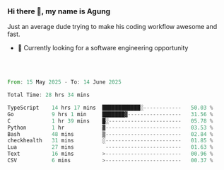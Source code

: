 ### Hi there 👋, my name is Agung
Just an average dude trying to make his coding workflow awesome and fast.

<!--
**agungfir98/agungfir98** is a ✨ _special_ ✨ repository because its `README.md` (this file) appears on your GitHub profile.
-->

- 🔭 Currently looking for a software engineering opportunity
<br/>
<br/>
<!--START_SECTION:waka-->

```rust
From: 15 May 2025 - To: 14 June 2025

Total Time: 28 hrs 34 mins

TypeScript    14 hrs 17 mins  ████████████░------------   50.03 %
Go            9 hrs 1 min     ███████▓-----------------   31.56 %
C             1 hr 39 mins    █░-----------------------   05.78 %
Python        1 hr            ▓------------------------   03.53 %
Bash          48 mins         ▒------------------------   02.84 %
checkhealth   31 mins         ░------------------------   01.85 %
Lua           27 mins          ------------------------   01.63 %
Text          16 mins         >------------------------   00.96 %
CSV           6 mins          >------------------------   00.37 %
```

<!--END_SECTION:waka-->
